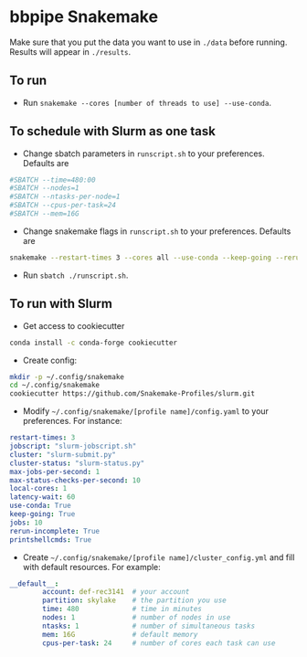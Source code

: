 # bbpipe Snakemake

Make sure that you put the data you want to use in `./data` before running. 
Results will appear in `./results`.

## To run

- Run `snakemake --cores [number of threads to use] --use-conda`.

## To schedule with Slurm as one task

- Change sbatch parameters in `runscript.sh` to your preferences. Defaults are

```sh
#SBATCH --time=480:00
#SBATCH --nodes=1
#SBATCH --ntasks-per-node=1
#SBATCH --cpus-per-task=24
#SBATCH --mem=16G
```

- Change snakemake flags in `runscript.sh` to your preferences. Defaults are

```sh
snakemake --restart-times 3 --cores all --use-conda --keep-going --rerun-incomplete
```

- Run `sbatch ./runscript.sh`.

## To run with Slurm

- Get access to cookiecutter

```sh
conda install -c conda-forge cookiecutter
```

- Create config:

```sh
mkdir -p ~/.config/snakemake
cd ~/.config/snakemake
cookiecutter https://github.com/Snakemake-Profiles/slurm.git
```

- Modify `~/.config/snakemake/[profile name]/config.yaml` to your preferences.
For instance:

```yaml
restart-times: 3
jobscript: "slurm-jobscript.sh"
cluster: "slurm-submit.py"
cluster-status: "slurm-status.py"
max-jobs-per-second: 1
max-status-checks-per-second: 10
local-cores: 1
latency-wait: 60
use-conda: True
keep-going: True
jobs: 10
rerun-incomplete: True
printshellcmds: True
```

- Create `~/.config/snakemake/[profile name]/cluster_config.yml` and fill with
default resources. For example:

```yaml
__default__:
        account: def-rec3141  # your account
        partition: skylake    # the partition you use
        time: 480             # time in minutes
        nodes: 1              # number of nodes in use
        ntasks: 1             # number of simultaneous tasks
        mem: 16G              # default memory
        cpus-per-task: 24     # number of cores each task can use
```
